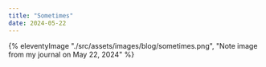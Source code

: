 ```yaml
---
title: "Sometimes"
date: 2024-05-22
---
```


{% eleventyImage "./src/assets/images/blog/sometimes.png", "Note image from my journal on May 22, 2024" %}
